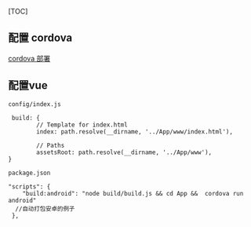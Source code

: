 [TOC]


## 配置 cordova
[cordova 部署](https://www.kancloud.cn/idcpj/python/818333)

## 配置vue
`config/index.js `
```
 build: {
        // Template for index.html
        index: path.resolve(__dirname, '../App/www/index.html'),

        // Paths
        assetsRoot: path.resolve(__dirname, '../App/www'),
}
```
`package.json`
```
"scripts": {
    "build:android": "node build/build.js && cd App &&  cordova run android"  //自动打包安卓的例子
 },
```